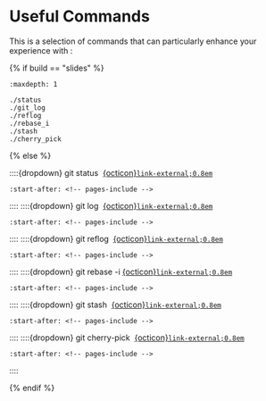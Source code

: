 # Useful Commands

This is a selection of commands that can particularly enhance your experience with <i class="fab fa-git"></i>:

{% if build == "slides" %}
<!-- BUILDING THE SLIDES -->
```{toctree}
:maxdepth: 1

./status
./git_log
./reflog
./rebase_i
./stash
./cherry_pick
```
{% else %}
<!-- BUILDING THE PAGES -->

::::{dropdown} git status &nbsp;[{octicon}`link-external;0.8em`](https://git-scm.com/docs/git-status)
```{include} ./status.md
:start-after: <!-- pages-include -->
```
::::
::::{dropdown} git log &nbsp;[{octicon}`link-external;0.8em`](https://git-scm.com/docs/git-log)
```{include} ./git_log.md
:start-after: <!-- pages-include -->
```
::::
::::{dropdown} git reflog &nbsp;[{octicon}`link-external;0.8em`](https://git-scm.com/docs/git-reflog)
```{include} ./reflog.md
:start-after: <!-- pages-include -->
```
::::
::::{dropdown} git rebase -i&nbsp;[{octicon}`link-external;0.8em`](https://git-scm.com/docs/git-rebase)
```{include} ./rebase_i.md
:start-after: <!-- pages-include -->
```
::::
::::{dropdown} git stash &nbsp;[{octicon}`link-external;0.8em`](https://git-scm.com/docs/git-stash)
```{include} ./stash.md
:start-after: <!-- pages-include -->
```
::::
::::{dropdown} git cherry-pick &nbsp;[{octicon}`link-external;0.8em`](https://git-scm.com/docs/git-cherry-pick)
```{include} ./cherry_pick.md
:start-after: <!-- pages-include -->
```
::::

{% endif %}
